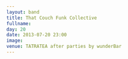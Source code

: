 ```yaml
---
layout: band
title: That Couch Funk Collective
fullname: 
day: 20
date: 2013-07-20 23:00
image: 
venue: TATRATEA after parties by wunderBar
---
```



